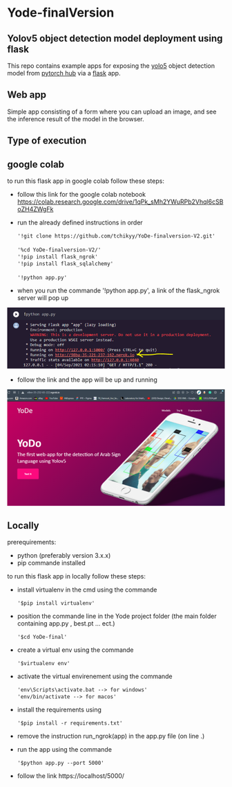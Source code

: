 # Yode-finalVersion
## Yolov5 object detection model deployment using flask
This repo contains example apps for exposing the [yolo5](https://github.com/ultralytics/yolov5) object detection model from [pytorch hub](https://pytorch.org/hub/ultralytics_yolov5/) via a [flask](https://flask.palletsprojects.com/en/1.1.x/) app.

## Web app
Simple app consisting of a form where you can upload an image, and see the inference result of the model in the browser.

## Type of execution 

## google colab
to run this flask app in google colab follow these steps:

- follow this link for the google colab notebook <br>
      https://colab.research.google.com/drive/1qPk_sMh2YWuRPb2Vhql6cSBoZH4ZWgFk
- run the already defined instructions in order 
      
      '!git clone https://github.com/tchikyy/YoDe-finalversion-V2.git'
      
      '%cd YoDe-finalversion-V2/'
      '!pip install flask_ngrok'
      '!pip install flask_sqlalchemy'
      
      '!python app.py'
      
- when you run the commande '!python app.py', a link of the flask_ngrok server will pop up 

<img src="https://github.com/tchikyy/Yode-finalVersion/blob/main/static/images/Capture1.PNG" alt="link">
      
- follow the link and the app will be up and running

<img src="https://github.com/tchikyy/Yode-finalVersion/blob/main/static/images/Capture3.PNG" alt="site">

## Locally

prerequirements:
  - python (preferably version 3.x.x)
  - pip commande installed

to run this flask app in locally follow these steps:

- install virtualenv in the cmd using the commande 

      '$pip install virtualenv'
      
- position the commande line in the Yode project folder (the main folder containing app.py , best.pt ... ect.)

      '$cd YoDe-final'
- create a virtual env using the commande 

      '$virtualenv env'
      
- activate the virtual envirenement using the commande 

      'env\Scripts\activate.bat --> for windows'
      'env/bin/activate --> for macos'
      
- install the requirements using 

      '$pip install -r requirements.txt'
      
- remove the instruction run_ngrok(app) in the app.py file (on line .)
- run the app using the commande 

      '$python app.py --port 5000'
      
- follow the link https://localhost/5000/
